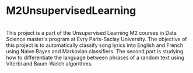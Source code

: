 # M2UnsupervisedLearning
\
This project is a part of the Unsupervised Learning M2 courses in Data Science master's program at Evry Paris-Saclay University. The objective of this project is to automatically classify song lyrics into English and French using Naive Bayes and Markovian classifiers. The second part is studying how to
differentiate the language between phrases of a random text using Viterbi and Baum-Welch algorithms.
